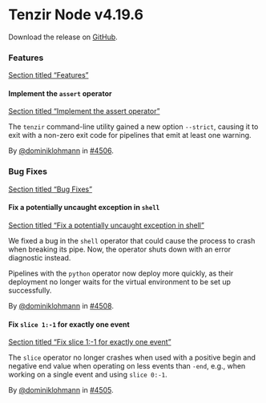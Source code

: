 # Tenzir Node v4.19.6

Download the release on [GitHub](https://github.com/tenzir/tenzir/releases/tag/v4.19.6).

### Features

[Section titled “Features”](#features)

#### Implement the `assert` operator

[Section titled “Implement the assert operator”](#implement-the-assert-operator)

The `tenzir` command-line utility gained a new option `--strict`, causing it to exit with a non-zero exit code for pipelines that emit at least one warning.

By [@dominiklohmann](https://github.com/dominiklohmann) in [#4506](https://github.com/tenzir/tenzir/pull/4506).

### Bug Fixes

[Section titled “Bug Fixes”](#bug-fixes)

#### Fix a potentially uncaught exception in `shell`

[Section titled “Fix a potentially uncaught exception in shell”](#fix-a-potentially-uncaught-exception-in-shell)

We fixed a bug in the `shell` operator that could cause the process to crash when breaking its pipe. Now, the operator shuts down with an error diagnostic instead.

Pipelines with the `python` operator now deploy more quickly, as their deployment no longer waits for the virtual environment to be set up successfully.

By [@dominiklohmann](https://github.com/dominiklohmann) in [#4508](https://github.com/tenzir/tenzir/pull/4508).

#### Fix `slice 1:-1` for exactly one event

[Section titled “Fix slice 1:-1 for exactly one event”](#fix-slice-1-1-for-exactly-one-event)

The `slice` operator no longer crashes when used with a positive begin and negative end value when operating on less events than `-end`, e.g., when working on a single event and using `slice 0:-1`.

By [@dominiklohmann](https://github.com/dominiklohmann) in [#4505](https://github.com/tenzir/tenzir/pull/4505).